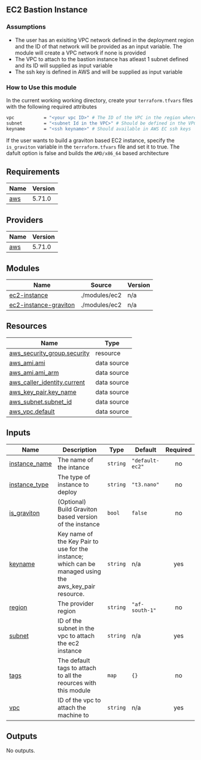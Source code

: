 ## EC2 Bastion Instance
### Assumptions
- The user has an exisiting  VPC network defined in the deployment region and the ID of that network will be provided as an input variable. The module will create a VPC network if none is provided
- The VPC to attach to the bastion instance has atleast 1 subnet defined and its ID will supplied as input variable
- The ssh key is defined in AWS and will be supplied as input variable 

### How to Use this module
In the current working working directory, create your `terraform.tfvars` files with the following required attributes
```bash
vpc           = "<your vpc ID>" # The ID of the VPC in the region where the EC2 instance is built. The default VPC should suffice for this execise
subnet        = "<subnet Id in the VPC>" # Should be defined in the VPC thats being used for the EC2
keyname       = "<ssh keyname>" # Should available in AWS EC ssh keys
```

If the user wants to build a graviton based EC2 instance, specify the `is_graviton` variable in the `terraform.tfvars` file and set it to true. The dafult option is false and builds the `AMD/x86_64` based architecture

<!-- BEGIN_TF_DOCS -->
## Requirements

| Name | Version |
|------|---------|
| <a name="requirement_aws"></a> [aws](#requirement\_aws) | 5.71.0 |

## Providers

| Name | Version |
|------|---------|
| <a name="provider_aws"></a> [aws](#provider\_aws) | 5.71.0 |

## Modules

| Name | Source | Version |
|------|--------|---------|
| <a name="module_ec2-instance"></a> [ec2-instance](#module\_ec2-instance) | ./modules/ec2 | n/a |
| <a name="module_ec2-instance-graviton"></a> [ec2-instance-graviton](#module\_ec2-instance-graviton) | ./modules/ec2 | n/a |

## Resources

| Name | Type |
|------|------|
| [aws_security_group.security](https://registry.terraform.io/providers/hashicorp/aws/5.71.0/docs/resources/security_group) | resource |
| [aws_ami.ami](https://registry.terraform.io/providers/hashicorp/aws/5.71.0/docs/data-sources/ami) | data source |
| [aws_ami.ami_arm](https://registry.terraform.io/providers/hashicorp/aws/5.71.0/docs/data-sources/ami) | data source |
| [aws_caller_identity.current](https://registry.terraform.io/providers/hashicorp/aws/5.71.0/docs/data-sources/caller_identity) | data source |
| [aws_key_pair.key_name](https://registry.terraform.io/providers/hashicorp/aws/5.71.0/docs/data-sources/key_pair) | data source |
| [aws_subnet.subnet_id](https://registry.terraform.io/providers/hashicorp/aws/5.71.0/docs/data-sources/subnet) | data source |
| [aws_vpc.default](https://registry.terraform.io/providers/hashicorp/aws/5.71.0/docs/data-sources/vpc) | data source |

## Inputs

| Name | Description | Type | Default | Required |
|------|-------------|------|---------|:--------:|
| <a name="input_instance_name"></a> [instance\_name](#input\_instance\_name) | The name of the intance | `string` | `"default-ec2"` | no |
| <a name="input_instance_type"></a> [instance\_type](#input\_instance\_type) | The type of instance to deploy | `string` | `"t3.nano"` | no |
| <a name="input_is_graviton"></a> [is\_graviton](#input\_is\_graviton) | (Optional) Build Graviton based version of the instance | `bool` | `false` | no |
| <a name="input_keyname"></a> [keyname](#input\_keyname) | Key name of the Key Pair to use for the instance; which can be managed using the aws\_key\_pair resource. | `string` | n/a | yes |
| <a name="input_region"></a> [region](#input\_region) | The provider region | `string` | `"af-south-1"` | no |
| <a name="input_subnet"></a> [subnet](#input\_subnet) | ID of the subnet in the vpc to attach the ec2 instance | `string` | n/a | yes |
| <a name="input_tags"></a> [tags](#input\_tags) | The default tags to attach to all the reources with this module | `map` | `{}` | no |
| <a name="input_vpc"></a> [vpc](#input\_vpc) | ID of the vpc to attach the machine to | `string` | n/a | yes |

## Outputs

No outputs.
<!-- END_TF_DOCS -->